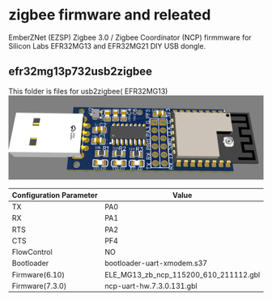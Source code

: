 # zigbee firmware and releated

EmberZNet (EZSP) Zigbee 3.0 / Zigbee Coordinator (NCP) firmmware for Silicon Labs EFR32MG13 and EFR32MG21 DIY USB dongle.

## efr32mg13p732usb2zigbee

This folder is files for usb2zigbee( EFR32MG13) 
![picture of diy usb dongle](efr32mg13p732usb2zigbee/3d_pcb.png)

| Configuration Parameter  | Value |
|---------------|-----------|
| TX  | PA0 |
| RX  | PA1 |
| RTS | PA2 |
| CTS | PF4 |
| FlowControl| NO|
| Bootloader | bootloader-uart-xmodem.s37 |
| Firmware(6.10) | ELE_MG13_zb_ncp_115200_610_211112.gbl |
| Firmware(7.3.0) | ncp-uart-hw.7.3.0.131.gbl | 